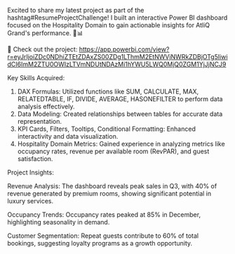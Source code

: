 Excited to share my latest project as part of the hashtag#ResumeProjectChallenge! I built an interactive Power BI dashboard focused on the Hospitality Domain to gain actionable insights for AtliQ Grand's performance. 🏨📊

🔗 Check out the project: https://app.powerbi.com/view?r=eyJrIjoiZDc0NDhiZTEtZDAxZS00ZDg1LThmM2EtNWVjNWRkZDBjOTg5IiwidCI6ImM2ZTU0OWIzLTVmNDUtNDAzMi1hYWU5LWQ0MjQ0ZGM1YjJjNCJ9


Key Skills Acquired:
1. DAX Formulas: Utilized functions like SUM, CALCULATE, MAX, RELATEDTABLE, IF, DIVIDE, AVERAGE, HASONEFILTER to perform data analysis effectively.
2. Data Modeling: Created relationships between tables for accurate data representation.
3.  KPI Cards, Filters, Tooltips, Conditional Formatting: Enhanced interactivity and data visualization.
4.  Hospitality Domain Metrics: Gained experience in analyzing metrics like occupancy rates, revenue per available room (RevPAR), and guest satisfaction.

Project Insights:

 Revenue Analysis: The dashboard reveals peak sales in Q3, with 40% of revenue generated by premium rooms, showing significant potential in luxury services.

Occupancy Trends: Occupancy rates peaked at 85% in December, highlighting seasonality in demand.

Customer Segmentation: Repeat guests contribute to 60% of total bookings, suggesting loyalty programs as a growth opportunity.
